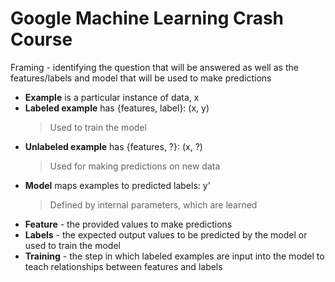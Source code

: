 # Google Machine Learning Crash Course

Framing - identifying the question that will be answered as well as the features/labels and model that will be used to make predictions 
- **Example** is a particular instance of data, x
- **Labeled example** has {features, label}: (x, y)
	> Used to train the model
- **Unlabeled example** has {features, ?}: (x, ?)
	> Used for making predictions on new data
- **Model** maps examples to predicted labels: y'
	> Defined by internal parameters, which are learned
- **Feature** - the provided values to make predictions
- **Labels** - the expected output values to be predicted by the model or used to train the model
- **Training** - the step in which labeled examples are input into the model to teach relationships between features and labels
